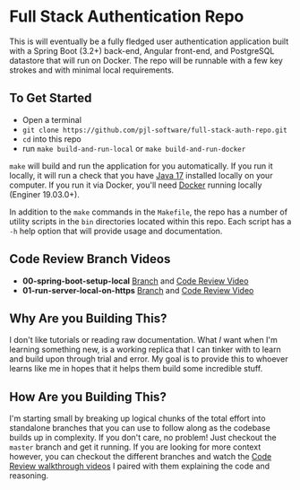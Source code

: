 # Full Stack Authentication Repo

This is will eventually be a fully fledged user authentication application built with a Spring Boot (3.2+) back-end,
Angular front-end, and PostgreSQL datastore that will run on Docker. The repo will be runnable with a few key strokes
and with minimal local requirements.

## To Get Started

- Open a terminal
- `git clone https://github.com/pjl-software/full-stack-auth-repo.git`
- `cd` into this repo
- run `make build-and-run-local` or `make build-and-run-docker`

`make` will build and run the application for you automatically. If you run it locally, it will run a check that you have [Java 17](https://docs.aws.amazon.com/corretto/latest/corretto-17-ug/macos-install.html) installed locally on your computer. If you run it via Docker, you'll need [Docker](https://docs.docker.com/get-docker/) running locally (Enginer 19.03.0+).

In addition to the `make` commands in the `Makefile`,
the repo has a number of utility scripts in the `bin` directories located within this repo. Each script has a `-h` help
option that will provide usage and documentation.

## Code Review Branch Videos

- **00-spring-boot-setup-local** [Branch](https://github.com/pjl-software/full-stack-auth-repo/tree/00-spring-boot-setup-local) and [Code Review Video](https://youtu.be/b2kl8cu3tC8?si=anWga882uFXQ6MJC)
- **01-run-server-local-on-https** [Branch](https://github.com/pjl-software/full-stack-auth-repo/tree/01-run-server-local-on-https) and [Code Review Video](https://youtu.be/qxVWOGYYFV0)

## Why Are you Building This?

I don't like tutorials or reading raw documentation. What _I_ want when I'm learning something new, is a working
replica that I can tinker with to learn and build upon through trial and error. My goal is to provide this to
whoever learns like me in hopes that it helps them build some incredible stuff.

## How Are you Building This?

I'm starting small by breaking up logical chunks of the total effort into standalone branches that you can use
to follow along as the codebase builds up in complexity. If you don't care, no problem! Just checkout the `master`
branch and get it running. If you are looking for more context however, you can checkout the different branches
and watch the [Code Review walkthrough videos](https://www.youtube.com/playlist?list=PL2yILnfj7oN5Zggsb8latQequI1PJnqzn) I paired with them explaining the code and reasoning.
